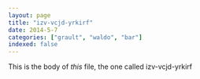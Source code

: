 ```yaml
---
layout: page
title: "izv-vcjd-yrkirf"
date: 2014-5-7
categories: ["grault", "waldo", "bar"]
indexed: false
---
```

This is the body of _this_ file, the one called izv-vcjd-yrkirf
